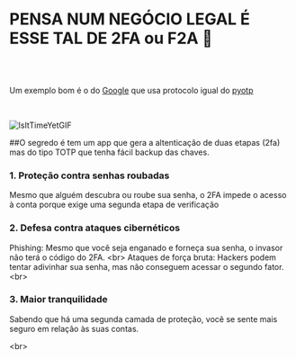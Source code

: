 # PENSA NUM NEGÓCIO LEGAL É ESSE TAL DE 2FA ou F2A 🔏

<br>
<br>

Um exemplo bom é o do [Google](https://github.com/google/google-authenticator-android) que usa protocolo igual do [pyotp](https://github.com/pyauth/pyotp)

<br>

![IsItTimeYetGIF](https://github.com/user-attachments/assets/9af02c71-e5d9-4046-be03-dfc3e969e1be)
<br>

##O segredo é tem um app que gera a altenticação de duas etapas (2fa) mas do tipo TOTP que tenha fácil backup das chaves.
<br>

### 1. Proteção contra senhas roubadas
Mesmo que alguém descubra ou roube sua senha, o 2FA impede o acesso à conta porque exige uma segunda etapa de verificação
<br>

### 2. Defesa contra ataques cibernéticos
Phishing: Mesmo que você seja enganado e forneça sua senha, o invasor não terá o código do 2FA. <br\>
Ataques de força bruta: Hackers podem tentar adivinhar sua senha, mas não conseguem acessar o segundo fator.<br\>

### 3. Maior tranquilidade
Sabendo que há uma segunda camada de proteção, você se sente mais seguro em relação às suas contas.

<br\>

